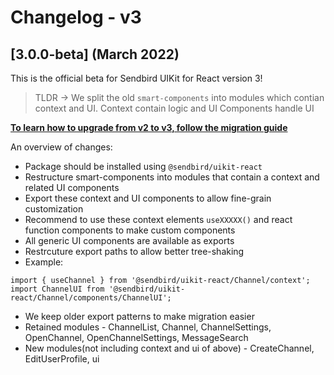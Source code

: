 # Changelog - v3

## [3.0.0-beta] (March 2022)

This is the official beta for Sendbird UIKit for React version 3!

> TLDR -> We split the old `smart-components` into modules which contian context and UI. Context contain logic and UI Components handle UI

**[To learn how to upgrade from v2 to v3, follow the migration guide](MIGRATION_v2-to-v3.md)**

An overview of changes:
* Package should be installed using `@sendbird/uikit-react`
* Restructure smart-components into modules that contain a context and related UI components
* Export these context and UI components to allow fine-grain customization
* Recommend to use these context elements `useXXXXX()` and react function components to make custom components
* All generic UI components are available as exports
* Restrcuture export paths to allow better tree-shaking
* Example:
```
import { useChannel } from '@sendbird/uikit-react/Channel/context';
import ChannelUI from '@sendbird/uikit-react/Channel/components/ChannelUI';
```
* We keep older export patterns to make migration easier
* Retained modules - ChannelList, Channel, ChannelSettings, OpenChannel, OpenChannelSettings, MessageSearch
* New modules(not including context and ui of above) - CreateChannel, EditUserProfile, ui
